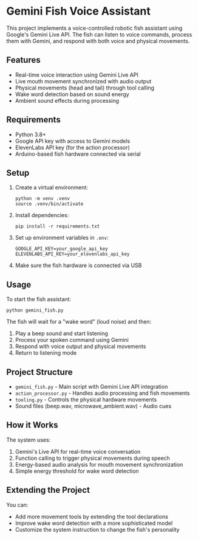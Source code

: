 # Gemini Fish Voice Assistant

This project implements a voice-controlled robotic fish assistant using Google's Gemini Live API. The fish can listen to voice commands, process them with Gemini, and respond with both voice and physical movements.

## Features

- Real-time voice interaction using Gemini Live API
- Live mouth movement synchronized with audio output
- Physical movements (head and tail) through tool calling
- Wake word detection based on sound energy
- Ambient sound effects during processing

## Requirements

- Python 3.8+
- Google API key with access to Gemini models
- ElevenLabs API key (for the action processor)
- Arduino-based fish hardware connected via serial

## Setup

1. Create a virtual environment:
   ```
   python -m venv .venv
   source .venv/bin/activate
   ```

2. Install dependencies:
   ```
   pip install -r requirements.txt
   ```

3. Set up environment variables in `.env`:
   ```
   GOOGLE_API_KEY=your_google_api_key
   ELEVENLABS_API_KEY=your_elevenlabs_api_key
   ```

4. Make sure the fish hardware is connected via USB

## Usage

To start the fish assistant:

```
python gemini_fish.py
```

The fish will wait for a "wake word" (loud noise) and then:
1. Play a beep sound and start listening
2. Process your spoken command using Gemini
3. Respond with voice output and physical movements
4. Return to listening mode

## Project Structure

- `gemini_fish.py` - Main script with Gemini Live API integration
- `action_processor.py` - Handles audio processing and fish movements
- `tooling.py` - Controls the physical hardware movements
- Sound files (beep.wav, microwave_ambient.wav) - Audio cues

## How it Works

The system uses:
1. Gemini's Live API for real-time voice conversation
2. Function calling to trigger physical movements during speech
3. Energy-based audio analysis for mouth movement synchronization
4. Simple energy threshold for wake word detection

## Extending the Project

You can:
- Add more movement tools by extending the tool declarations
- Improve wake word detection with a more sophisticated model
- Customize the system instruction to change the fish's personality
